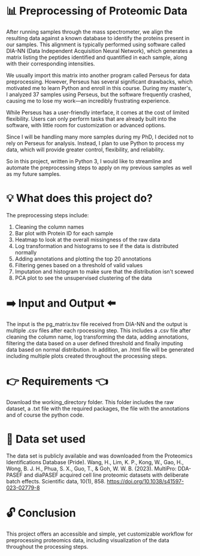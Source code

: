 # 📊 Preprocessing of Proteomic Data 
After running samples through the mass spectrometer, we align the resulting data against a known database to identify the proteins present in our samples. 
This alignment is typically performed using software called DIA-NN (Data Independent Acquisition Neural Network), 
which generates a matrix listing the peptides identified and quantified in each sample, along with their corresponding intensities.

We usually import this matrix into another program called Perseus for data preprocessing. 
However, Perseus has several significant drawbacks, which motivated me to learn Python and enroll in this course. 
During my master's, I analyzed 37 samples using Perseus, but the software frequently crashed, causing me to lose my work—an incredibly frustrating experience.

While Perseus has a user-friendly interface, it comes at the cost of limited flexibility. 
Users can only perform tasks that are already built into the software, with little room for customization or advanced options.

Since I will be handling many more samples during my PhD, I decided not to rely on Perseus for analysis. 
Instead, I plan to use Python to process my data, which will provide greater control, flexibility, and reliability. 

So in this project, written in Python 3, I would like to streamline and automate the preprocessing steps to apply on my previous samples as well as my future samples. 

# 💡 What does this project do? 
The preprocessing steps include:
1. Cleaning the column names
2. Bar plot with Protein ID for each sample
3. Heatmap to look at the overall missingness of the raw data
4. Log transformation and histograms to see if the data is distributed normally
5. Adding annotations and plotting the top 20 annotations
6. Filtering genes based on a threshold of valid values
7. Imputation and histogram to make sure that the distribution isn't scewed
8. PCA plot to see the unsupervised clustering of the data

# ➡️ Input and Output ⬅️
The input is the pg_matrix.tsv file received from DIA-NN and the output is multiple .csv files after each rpocessing step. This includes a .csv file after cleaning the column name, log transforming the data, adding annotations, filtering the data based on a user defined threshold and finally imputing data based on normal distribution. In addition, an .html file will be generated including multiple plots created throughout the processing steps. 

# 👉 Requirements 👈
Download the working_directory folder. This folder includes the raw dataset, a .txt file with the required packages, the file with the annotations and of course the python code. 

# 📖 Data set used
The data set is publicly available and was downloaded from the Proteomics Identifications Database (Pride). 
Wang, H., Lim, K. P., Kong, W., Gao, H., Wong, B. J. H., Phua, S. X., Guo, T., & Goh, W. W. B. (2023). MultiPro: DDA-PASEF and diaPASEF acquired cell line proteomic datasets with deliberate batch effects. Scientific data, 10(1), 858. https://doi.org/10.1038/s41597-023-02779-8

# 🔓 Conclusion
This project offers an accessible and simple, yet customizable workflow for preprocessing proteomics data, including visualization of the data throughout the processing steps. 
